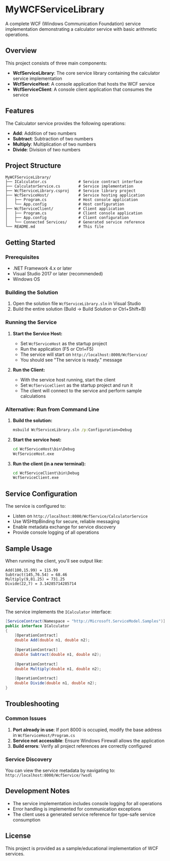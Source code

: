 # MyWCFServiceLibrary

A complete WCF (Windows Communication Foundation) service implementation demonstrating a calculator service with basic arithmetic operations.

## Overview

This project consists of three main components:

- **WcfServiceLibrary**: The core service library containing the calculator service implementation
- **WcfServiceHost**: A console application that hosts the WCF service
- **WcfServiceClient**: A console client application that consumes the service

## Features

The Calculator service provides the following operations:

- **Add**: Addition of two numbers
- **Subtract**: Subtraction of two numbers
- **Multiply**: Multiplication of two numbers
- **Divide**: Division of two numbers

## Project Structure

```text
MyWCFServiceLibrary/
├── ICalculator.cs              # Service contract interface
├── CalculatorService.cs        # Service implementation
├── WcfServiceLibrary.csproj    # Service library project
├── WcfServiceHost/             # Service hosting application
│   ├── Program.cs              # Host console application
│   └── App.config              # Host configuration
├── WcfServiceClient/           # Client application
│   ├── Program.cs              # Client console application
│   ├── App.config              # Client configuration
│   └── Connected Services/     # Generated service reference
└── README.md                   # This file
```

## Getting Started

### Prerequisites

- .NET Framework 4.x or later
- Visual Studio 2017 or later (recommended)
- Windows OS

### Building the Solution

1. Open the solution file `WcfServiceLibrary.sln` in Visual Studio
2. Build the entire solution (Build → Build Solution or Ctrl+Shift+B)

### Running the Service

1. **Start the Service Host:**
   - Set `WcfServiceHost` as the startup project
   - Run the application (F5 or Ctrl+F5)
   - The service will start on `http://localhost:8000/WcfService/`
   - You should see "The service is ready." message

2. **Run the Client:**
   - With the service host running, start the client
   - Set `WcfServiceClient` as the startup project and run it
   - The client will connect to the service and perform sample calculations

### Alternative: Run from Command Line

1. **Build the solution:**

   ```cmd
   msbuild WcfServiceLibrary.sln /p:Configuration=Debug
   ```

2. **Start the service host:**

   ```cmd
   cd WcfServiceHost\bin\Debug
   WcfServiceHost.exe
   ```

3. **Run the client (in a new terminal):**

   ```cmd
   cd WcfServiceClient\bin\Debug
   WcfServiceClient.exe
   ```

## Service Configuration

The service is configured to:

- Listen on `http://localhost:8000/WcfService/CalculatorService`
- Use WSHttpBinding for secure, reliable messaging
- Enable metadata exchange for service discovery
- Provide console logging of all operations

## Sample Usage

When running the client, you'll see output like:

```text
Add(100,15.99) = 115.99
Subtract(145,76.54) = 68.46
Multiply(9,81.25) = 731.25
Divide(22,7) = 3.14285714285714
```

## Service Contract

The service implements the `ICalculator` interface:

```csharp
[ServiceContract(Namespace = "http://Microsoft.ServiceModel.Samples")]
public interface ICalculator
{
    [OperationContract]
    double Add(double n1, double n2);
    
    [OperationContract]
    double Subtract(double n1, double n2);
    
    [OperationContract]
    double Multiply(double n1, double n2);
    
    [OperationContract]
    double Divide(double n1, double n2);
}
```

## Troubleshooting

### Common Issues

1. **Port already in use**: If port 8000 is occupied, modify the base address in `WcfServiceHost/Program.cs`
2. **Service not accessible**: Ensure Windows Firewall allows the application
3. **Build errors**: Verify all project references are correctly configured

### Service Discovery

You can view the service metadata by navigating to:
`http://localhost:8000/WcfService/?wsdl`

## Development Notes

- The service implementation includes console logging for all operations
- Error handling is implemented for communication exceptions
- The client uses a generated service reference for type-safe service consumption

## License

This project is provided as a sample/educational implementation of WCF services.